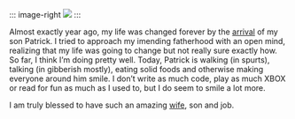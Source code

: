 ::: image-right
[![](http://hawkblogstorage.blob.core.windows.net/blog-content/20040219-2224-happy-birthday-patrick/CakeThumbnail1.jpg)](http://hawkblogstorage.blob.core.windows.net/blog-content/20040219-2224-happy-birthday-patrick/CakeFullSize.jpg)
:::

Almost exactly year ago, my life was changed forever by the
[arrival](http://devhawk.net/2003/02/23/welcome-patrick/)
of my son Patrick. I tried to approach my imending fatherhood with an
open mind, realizing that my life was going to change but not really
sure exactly how. So far, I think I’m doing pretty well. Today, Patrick
is walking (in spurts), talking (in gibberish mostly), eating solid
foods and otherwise making everyone around him smile. I don’t write as
much code, play as much XBOX or read for fun as much as I used to, but I
do seem to smile a lot more.

I am truly blessed to have such an amazing
[wife](http://techiewife.com/), son and job.
